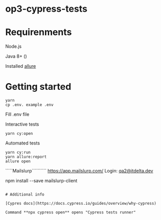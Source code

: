 # op3-cypress-tests

# Requirenments

Node.js

Java 8+ ()

Installed [allure](https://docs.qameta.io/allure/#_installing_a_commandline)

# Getting started
```
yarn
cp .env. example .env
```
Fill .env file

Interactive tests

```apacheconf
yarn cy:open
```

Automated tests
```apacheconf
yarn cy:run
yarn allure:report
allure open
```
`````Mailslurp``````````
https://app.mailslurp.com/
Login:  qa2@itdelta.dev

npm install --save mailslurp-client
```````````````````````````````````

# Additional info

[Cypres docs](https://docs.cypress.io/guides/overview/why-cypress)

Command **npx cypress open** opens "Cypress tests runner"
